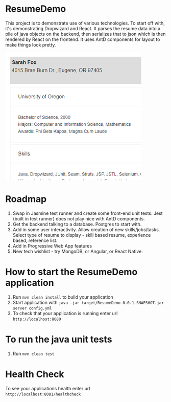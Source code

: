 # ResumeDemo

This project is to demonstrate use of various technologies.  To start off with, it's demonstrating Dropwizard and React.  It parses the resume data into a pile of java objects on the backend, then serializes that to json which is then rendered by React on the frontend.  It uses AntD components for layout to make things look pretty.

![Resume screenshot](./ResumeScreenshot.png "Resume screenshot")

# Roadmap
1. Swap in Jasmine test runner and create some front-end unit tests.  Jest (built in test runner) does not play nice with AntD components.
1. Get the backend talking to a database.  Postgres to start with.
1. Add in some user interactivity.  Allow creation of new skills/jobs/tasks.  Select type of resume to display - skill based resume, experience based, reference list.
1. Add in Progressive Web App features
1. New tech wishlist - try MongoDB, or Angular, or React Native.

# How to start the ResumeDemo application
1. Run `mvn clean install` to build your application
1. Start application with `java -jar target/ResumeDemo-0.0.1-SNAPSHOT.jar server config.yml`
1. To check that your application is running enter url `http://localhost:8080`

# To run the java unit tests
1. Run `mvn clean test`

# Health Check
To see your applications health enter url `http://localhost:8081/healthcheck`
